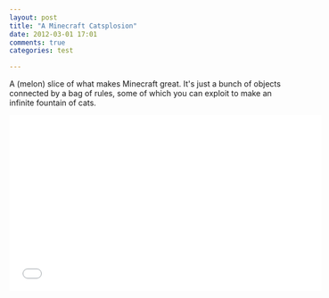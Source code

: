 ```yaml
---
layout: post
title: "A Minecraft Catsplosion"
date: 2012-03-01 17:01
comments: true
categories: test

---
```

A (melon) slice of what makes Minecraft great. It&apos;s just a bunch of objects connected by a bag of rules, some of which you can exploit to make an infinite fountain of cats.
<div class="video-container">
	<iframe width="560" height="315" src="//www.youtube.com/embed/iNw2YcAK9Wc" frameborder="0" allowfullscreen></iframe>
</div>
